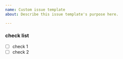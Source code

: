 ```yaml
---
name: Custom issue template
about: Describe this issue template's purpose here.

---
```


### check list
* [ ] check 1
* [ ] check 2
